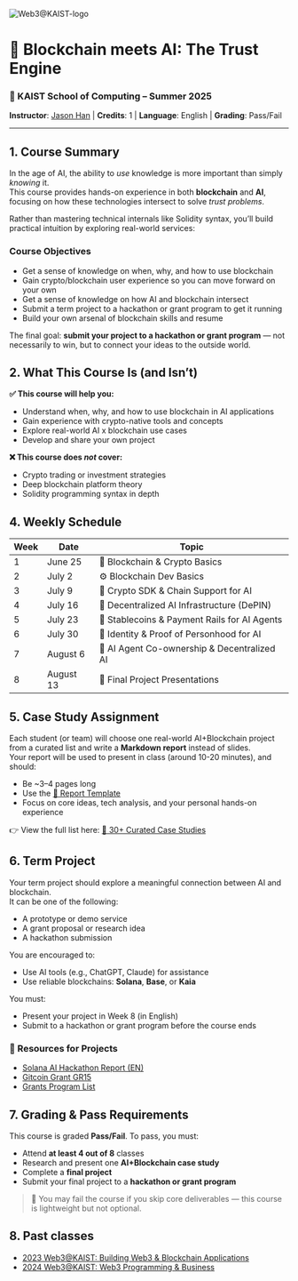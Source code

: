 ![Web3@KAIST-logo](https://hackmd.io/_uploads/Hk_bv6eBge.png)

# 🧠 Blockchain meets AI: The Trust Engine  
### 📅 KAIST School of Computing – Summer 2025  
**Instructor**: [Jason Han](https://www.linkedin.com/in/jaesunhan/) | **Credits**: 1 | **Language**: English | **Grading**: Pass/Fail  

---

## 1. Course Summary

In the age of AI, the ability to *use* knowledge is more important than simply *knowing* it.  
This course provides hands-on experience in both **blockchain** and **AI**, focusing on how these technologies intersect to solve *trust problems*.

Rather than mastering technical internals like Solidity syntax, you’ll build practical intuition by exploring real-world services:  

### Course Objectives
- Get a sense of knowledge on when, why, and how to use blockchain
- Gain crypto/blockchain user experience so you can move forward on your own
- Get a sense of knowledge on how AI and blockchain intersect
- Submit a term project to a hackathon or grant program to get it running
- Build your own arsenal of blockchain skills and resume
 

The final goal: **submit your project to a hackathon or grant program** — not necessarily to win, but to connect your ideas to the outside world.


## 2. What This Course Is (and Isn’t)

**✅ This course will help you:**
- Understand when, why, and how to use blockchain in AI applications
- Gain experience with crypto-native tools and concepts
- Explore real-world AI x blockchain use cases
- Develop and share your own project 

**❌ This course does *not* cover:**
- Crypto trading or investment strategies
- Deep blockchain platform theory
- Solidity programming syntax in depth


## 4. Weekly Schedule

| Week | Date | Topic |
|------|------|-------|
| 1 | June 25 | 🧱 Blockchain & Crypto Basics |
| 2 | July 2 | ⚙️ Blockchain Dev Basics |
| 3 | July 9 | 🔧 Crypto SDK & Chain Support for AI |
| 4 | July 16 | 🧠 Decentralized AI Infrastructure (DePIN) |
| 5 | July 23 | 💸 Stablecoins & Payment Rails for AI Agents |
| 6 | July 30 | 🛂 Identity & Proof of Personhood for AI |
| 7 | August 6 | 🤖 AI Agent Co-ownership & Decentralized AI |
| 8 | August 13 | 🎯 Final Project Presentations |


## 5. Case Study Assignment

Each student (or team) will choose one real-world AI+Blockchain project from a curated list and write a **Markdown report** instead of slides.  
Your report will be used to present in class (around 10-20 minutes), and should:

- Be ~3–4 pages long
- Use the [📄 Report Template](./reports/template.md)
- Focus on core ideas, tech analysis, and your personal hands-on experience

👉 View the full list here: [📂 30+ Curated Case Studies](../)


## 6. Term Project

Your term project should explore a meaningful connection between AI and blockchain.  
It can be one of the following:

- A prototype or demo service
- A grant proposal or research idea
- A hackathon submission

You are encouraged to:
- Use AI tools (e.g., ChatGPT, Claude) for assistance
- Use reliable blockchains: **Solana**, **Base**, or **Kaia**

You must:
- Present your project in Week 8 (in English)
- Submit to a hackathon or grant program before the course ends

### 📌 Resources for Projects
- [Solana AI Hackathon Report (EN)](https://4pillars.io/en/articles/solana-s-ai-surge-begins-hackathon-highlights)  
- [Gitcoin Grant GR15](https://archive.grants.gitcoin.co/rounds/15)  
- [Grants Program List](https://blockworks.co/grants/programs)


## 7. Grading & Pass Requirements

This course is graded **Pass/Fail**. To pass, you must:

- Attend **at least 4 out of 8** classes
- Research and present one **AI+Blockchain case study**
- Complete a **final project**
- Submit your final project to a **hackathon or grant program**

> 🚫 You may fail the course if you skip core deliverables — this course is lightweight but not optional.

## 8. Past classes
- [2023 Web3@KAIST: Building Web3 & Blockchain Applications](https://web3classdao.github.io/kaist2023/)
- [2024 Web3@KAIST: Web3 Programming & Business](https://docs.google.com/document/d/192_BMgmagLnRwhSBA_bfqzmmsmCi_vMB-wCvLZWfLFU/edit?usp=sharing)
